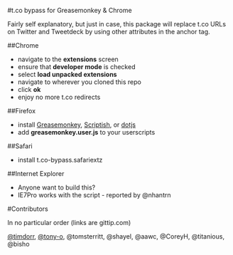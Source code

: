 #t.co bypass for Greasemonkey & Chrome

Fairly self explanatory, but just in case, this package will replace t.co URLs on Twitter and Tweetdeck by using other attributes in the anchor tag.

##Chrome

- navigate to the __extensions__ screen
- ensure that __developer mode__ is checked
- select __load unpacked extensions__
- navigate to wherever you cloned this repo
- click __ok__
- enjoy no more t.co redirects

##Firefox

- install [Greasemonkey](http://www.greasespot.net/), [Scriptish](http://scriptish.org/), or [dotjs](https://addons.mozilla.org/en-US/firefox/addon/dotjs/)
- add __greasemonkey.user.js__ to your userscripts

##Safari
- install t.co-bypass.safariextz

##Internet Explorer
- Anyone want to build this?
- IE7Pro works with the script - reported by @nhantrn

#Contributors

In no particular order (links are gittip.com)

[@timdorr](https://www.gittip.com/timdorr/), [@tony-o](https://www.gittip.com/tony-o/), @tomsterritt, @shayel, @aawc, @CoreyH, @titanious, @bisho
